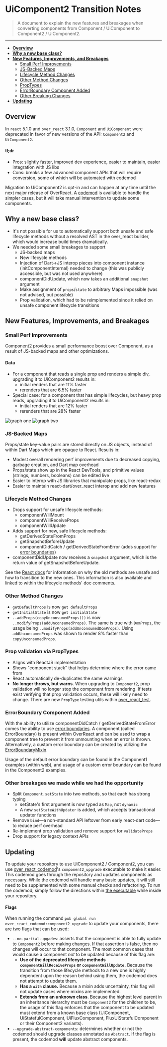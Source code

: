 # UiComponent2 Transition Notes
> A document to explain the new features and breakages when converting components from Component / UiComponent to 
Component2 / UiComponent2.
---
* __[Overview](#whats-new-in-component2)__
* __[Why a new base class?](#why-a-new-base-class)__
* __[New Features, Improvements, and Breakages](#new-features-improvements-and-breakages)__
    * [Small Perf Improvements](#small-perf-improvements)
    * [JS-Backed Maps](#js-backed-maps)
    * [Lifecycle Method Changes](#lifecycle-method-changes)
    * [Other Method Changes](#other-method-changes)
    * [PropTypes](#prop-validation-goes-through-proptypes)
    * [ErrorBoundary Component Added](#errorboundary-component-added)
    * [Other Breaking Changes](#other-breakages-we-made-while-we-had-the-opportunity)
* __[Updating](#updating)__
## Overview
In `react` 5.1.0 and `over_react` 3.1.0, `Component` and `UiComponent` were deprecated in favor of new versions of the API: `Component2` and `UiComponent2`.

#### tl;dr

- Pros: slightly faster, improved dev experience, easier to maintain, easier integration with JS libs
- Cons: breaks a few advanced component APIs that will require conversion, some of which will be automated with codemod

Migration to UiComponent2 is opt-in and can happen at any time until the next major release of OverReact. A 
[codemod](#updating) is available to handle the simpler cases, but it will take manual intervention to update some 
components.

## Why a new base class?
- It's not possible for us to automatically support both unsafe and safe lifecycle methods without a resolved AST in 
the over_react builder, which would increase build times dramatically.
- We needed some small breakages to support
  - JS-backed maps
  - New lifecycle methods
  - Injection of Dart->JS interop pieces into component instance (initComponentInternal) needed to change (this was 
 publicly accessible, but was not used anywhere)
  - componentDidUpdate, which now takes an additional `snapshot` argument
  - Make assignment of `props`/`state` to arbitrary Maps impossible (was not advised, but possible)
  - Prop validation, which had to be reimplemented since it relied on unsafe component lifecycle transitions

## New Features, Improvements, and Breakages

### Small Perf Improvements
Component2 provides a small performance boost over Component, as a result of JS-backed maps and other optimizations.

#### Data
- For a component that reads a single prop and renders a simple div, upgrading it to UiComponent2 results in:
  - initial renders that are 11% faster
  - rerenders that are 6.5% faster
- Special case: for a component that has simple lifecycles, but heavy prop reads, upgrading it to 
UiComponent2 results in:
  - initial renders that are 12% faster
  - rerenders that are 28% faster
 
![graph one][g1]
![graph two][g2]
  
### JS-Backed Maps
Props/state key-value pairs are stored directly on JS objects, instead of within Dart Maps which are opaque to React. Results in:

- Modest overall rendering perf improvements due to decreased copying, garbage creation, and Dart map overhead
- Props/state show up in the React DevTools, and primitive values (strings, numbers, booleans) can be edited live
- Easier to interop with JS libraries that manipulate props, like react-redux
- Easier to maintain react-dart/over_react interop and add new features

### Lifecycle Method Changes

- Drops support for unsafe lifecycle methods:
  - componentWillMount
  - componentWillReceiveProps
  - componentWillUpdate
- Adds support for new, safe lifecycle methods:
  - getDerivedStateFromProps
  - getSnapshotBeforeUpdate
  - componentDidCatch / getDerivedStateFromError (adds support for [error boundaries](https://reactjs.org/docs/error-boundaries.html))
- componentDidUpdate now receives a `snapshot` argument, which is the return value of getSnapshotBeforeUpdate.
  
See the [React docs](https://reactjs.org/docs/react-component.html#the-component-lifecycle) for information on why the old methods are unsafe and how to transition to the new ones. This 
information is also available and linked to within the lifecycle methods' doc comments.

### Other Method Changes
- `getDefaultProps` is now `get defaultProps`
- `getInitialState` is now `get initialState`
- `..addProps(copyUnconsumedProps())` is now `..modifyProps(addUnconsumedProps)`. The same is true with `DomProps`, 
the usage being `..modifyProps(addUnconsumedDomProps)`. Using `addUnconsumedProps` was shown to render 8% faster than
 `copyUnconsumedProps`.

### Prop validation via PropTypes
- Aligns with ReactJS implementation
- Shows "component stack" that helps determine where the error came from
- React automatically de-duplicates the same warnings
- __No longer throws, but warns__. When upgrading to `Component2`, prop validation will no longer stop the component 
from rendering. If tests exist verifying that prop validation occurs, these will likely need to change. There are new 
`PropType` testing utils within [over_react_test](https://github.com/Workiva/over_react_test).

### ErrorBoundary Component Added

With the ability to utilize componentDidCatch / getDerivedStateFromError comes the ability to use [error boundaries](https://reactjs.org/docs/error-boundaries.html).
A component (called ErrorBoundary) is present within OverReact and can be used to wrap a component tree to prevent it 
from unmounting when an error is thrown. Alternatively, a custom error boundary can be created by utilizing the 
[ErrorBoundaryMixin](../lib/src/component/error_boundary_mixins.dart).

Usage of the default error boundary can be found in the Component1 examples (within web), and usage of a custom error 
boundary can be found in the Component2 examples.

### Other breakages we made while we had the opportunity
- Split `Component.setState` into two methods, so that each has strong typing 
  - setState's first argument is now typed as `Map`, not `dynamic`
  - A new `setStateWithUpdater` is added, which accepts transactional updater functions
- Remove `bind`—a non-standard API leftover from early react-dart code—to reduce perf overhead
- Re-implement prop validation and remove support for `validateProps`
- Drop support for legacy context APIs

## Updating

To update your repository to use UiComponent2 / Component2, you can use 
[over_react_codemod](https://github.com/Workiva/over_react_codemod)'s `component2_upgrade` executable to make it 
easier. This codemod goes through the repository and updates components as necessary. While the codemod will handle 
many basic updates, it will still need to be supplemented with some manual checks and refactoring. 
To run the codemod, simply follow the directions within [the executable](https://github.com/Workiva/over_react_codemod/blob/master/lib/src/executables/component2_upgrade.dart#L30)
while inside your repository.

#### Flags

When running the command `pub global run over_react_codemod:component2_upgrade` to update your components, there are 
two flags that can be used:
- `--no-partial-upgades`: asserts that the component is able to fully update to `Component2` 
before making changes. If that assertion is false, then no changes will occur to that component. The most common cases 
that would cause a component _not_ to be updated because of this flag are:
  - __Use of the deprecated lifecycle methods `componentWillReceiveProps` or `componentWillUpdate`.__ Because the 
  transition from those lifecycle methods to a new one is highly dependent upon the reason behind using them, the 
  codemod does not attempt to update them.
  - __Has a `with` clause.__ Because a mixin adds uncertainty, this flag will not update cases where mixins are 
  implemented.
  - __Extends from an unknown class__. Because the highest level parent in an inheritance hierarchy must be 
  `Component2` for the children to be, the usage of this flag enforces that the component to be updated must extend 
  from a known base class (UiComponent, UiStatefulComponent, UiFluxComponent, FluxUiStatefulComponent or their 
  Component2 variants).
- `--upgrade-abstract-components`: determines whether or not the codemod should upgrade classes annotated as 
`Abstract`. If the flag is present, the codemod __will__ update abstract components. 

[g1]: https://wiki.atl.workiva.net/download/thumbnails/137897644/component2-perf-initial-mount.png?version=2&modificationDate=1566865738226&api=v2
[g2]: https://wiki.atl.workiva.net/download/thumbnails/137897644/component2-perf-rerender.png?version=2&modificationDate=1566865755637&api=v2